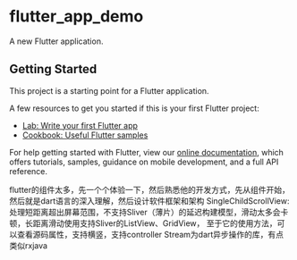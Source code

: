 # flutter_app_demo

A new Flutter application.

## Getting Started

This project is a starting point for a Flutter application.

A few resources to get you started if this is your first Flutter project:

- [Lab: Write your first Flutter app](https://flutter.dev/docs/get-started/codelab)
- [Cookbook: Useful Flutter samples](https://flutter.dev/docs/cookbook)

For help getting started with Flutter, view our
[online documentation](https://flutter.dev/docs), which offers tutorials,
samples, guidance on mobile development, and a full API reference.

flutter的组件太多，先一个个体验一下，然后熟悉他的开发方式，先从组件开始，然后就是dart语言的深入理解，然后设计软件框架和架构
SingleChildScrollView:
处理短距离超出屏幕范围，不支持Sliver（薄片）的延迟构建模型，滑动太多会卡顿，长距离滑动使用支持Sliver的ListView、GridView，
至于它的使用方法，可以查看源码属性，支持横竖，支持controller
Stream为dart异步操作的库，有点类似rxjava